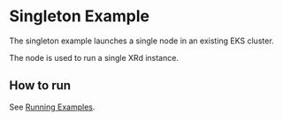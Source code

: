 # Singleton Example

The singleton example launches a single node in an existing EKS cluster.

The node is used to run a single XRd instance.

## How to run

See [Running Examples](/README.md#running-examples).
